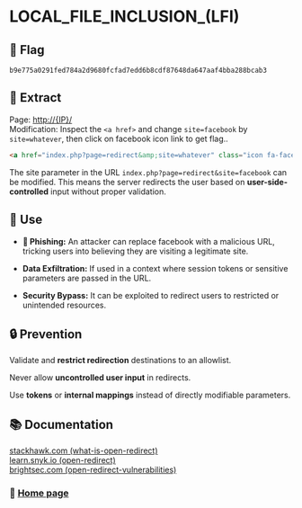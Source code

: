 # LOCAL_FILE_INCLUSION_(LFI)

## 🏴 Flag
```
b9e775a0291fed784a2d9680fcfad7edd6b8cdf87648da647aaf4bba288bcab3 
```

## 📌 Extract

Page: [http://{IP}/](http://{IP}/)  
Modification: Inspect the `<a href>` and change `site=facebook` by `site=whatever`, then click on facebook icon link to get flag..

```html
<a href="index.php?page=redirect&amp;site=whatever" class="icon fa-facebook"></a>
```

The site parameter in the URL `index.php?page=redirect&site=facebook` can be modified. This means the server redirects the user based on **user-side-controlled** input without proper validation.

## 🎯 Use

- **🎣 Phishing:** An attacker can replace facebook with a malicious URL, tricking users into believing they are visiting a legitimate site.  

- **Data Exfiltration:** If used in a context where session tokens or sensitive parameters are passed in the URL.  

- **Security Bypass:** It can be exploited to redirect users to restricted or unintended resources.

## 🔒 Prevention

Validate and **restrict redirection** destinations to an allowlist.

Never allow **uncontrolled user input** in redirects.

Use **tokens** or **internal mappings** instead of directly modifiable parameters.

## 📚 Documentation

[stackhawk.com (what-is-open-redirect)](https://www.stackhawk.com/blog/what-is-open-redirect/)  
[learn.snyk.io (open-redirect)](https://learn.snyk.io/lesson/open-redirect/)  
[brightsec.com (open-redirect-vulnerabilities)](https://brightsec.com/blog/open-redirect-vulnerabilities/)

### 📖 [Home page](https://github.com/hugo-bourgeon/darkly#README)

